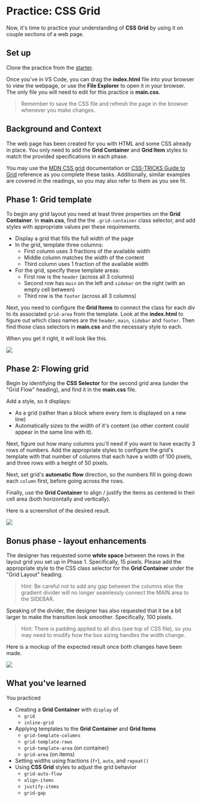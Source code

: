 # Practice: CSS Grid

Now, it's time to practice your understanding of **CSS Grid** by using it on
couple sections of a web page.

## Set up

Clone the practice from the [starter].

Once you've in VS Code, you can drag the __index.html__ file into your browser
to view the webpage, or use the **File Explorer** to open it in your browser.
The only file you will need to edit for this practice is __main.css__.

> Remember to save the CSS file and refresh the page in the browser whenever you
> make changes.

## Background and Context

The web page has been created for you with HTML and some CSS already in place.
You only need to add the **Grid Container** and **Grid Item** styles to match
the provided specifications in each phase.

You may use the [MDN CSS grid] documentation or [CSS-TRICKS Guide to Grid]
reference as you complete these tasks. Additionally, similar examples are
covered in the readings, so you may also refer to them as you see fit.

## Phase 1: Grid template

To begin any grid layout you need at least three properties on the **Grid
Container**. In __main.css__, find the the `.grid-container` class selector,
and add styles with appropriate values per these requirements.

* Display a grid that fills the full width of the page
* In the grid, template three columns:
  * First column uses 3 fractions of the available width
  * Middle column matches the width of the content
  * Third column uses 1 fraction of the available width
* For the grid, specify these template areas:
  * First row is the `header` (across all 3 columns)
  * Second row has `main` on the left and `sidebar` on the right
    (with an empty cell between)
  * Third row is the `footer` (across all 3 columns)

Next, you need to configure the **Grid Items** to connect the class for each
div to its associated `grid-area` from the template. Look at the __index.html__
to figure out which class names are the `header`, `main`, `sidebar` and
`footer`. Then find those class selectors in __main.css__ and the necessary
style to each.

When you get it right, it will look like this.

<img src="https://appacademy-open-assets.s3-us-west-1.amazonaws.com/Modular-Curriculum/content/week-07/practice-css-grid/grid-template.png" />

## Phase 2: Flowing grid

Begin by identifying the **CSS Selector** for the second grid area (under the
"Grid Flow" heading), and find it in the __main.css__ file.

Add a style, so it displays:

* As a grid (rather than a block where every item is displayed on a new line)
* Automatically sizes to the width of it's content (so other content could
appear in the same line with it).

Next, figure out how many columns you'll need if you want to have exactly 3 rows
of numbers. Add the appropriate styles to configure the grid's template with
that number of columns that each have a width of 100 pixels, and three rows with
a height of 50 pixels.

Next, set grid's **automatic flow** direction, so the numbers fill in going down
each `column` first, before going across the rows.

Finally, use the **Grid Container** to align / justify the items as centered
in their cell area (both horizontally and vertically).

Here is a screenshot of the desired result.

<img src="https://appacademy-open-assets.s3-us-west-1.amazonaws.com/Modular-Curriculum/content/week-07/practice-css-grid/grid-flow.png" />

## Bonus phase - layout enhancements

The designer has requested some **white space** between the rows in the layout
grid you set up in Phase 1. Specifically, 15 pixels. Please add the appropriate
style to the CSS class selector for the **Grid Container** under the
"Grid Layout" heading.

> Hint: Be careful not to add any gap between the columns else the gradient
> divider will no longer seamlessly connect the MAIN area to the SIDEBAR.

Speaking of the divider, the designer has also requested that it be a bit
larger to make the transition look smoother. Specifically, 100 pixels.

> Hint: There is padding applied to all divs (see top of CSS file), so you
> may need to modify how the box sizing handles the width change.

Here is a mockup of the expected result once both changes have been made.

<img src="https://appacademy-open-assets.s3-us-west-1.amazonaws.com/Modular-Curriculum/content/week-07/practice-css-grid/grid-layout-enhanced.png" />

## What you've learned

You practiced

* Creating a **Grid Container** with `display` of
  * `grid`
  * `inline-grid`
* Applying templates to the **Grid Container** and **Grid Items**
  * `grid-template-columns`
  * `grid-template-rows`
  * `grid-template-area` (on container)
  * `grid-area` (on items)
* Setting widths using fractions (`fr`), `auto`, and `repeat()`
* Using **CSS Grid** styles to adjust the grid behavior
  * `grid-auto-flow`
  * `align-items`
  * `justify-items`
  * `grid-gap`

[starter]: https://github.com/appacademy/practice-for-week-07-css-grid
[MDN CSS Grid]: https://developer.mozilla.org/en-US/docs/Web/CSS/CSS_Grid_Layout
[CSS-TRICKS Guide to Grid]: https://css-tricks.com/snippets/css/complete-guide-grid/